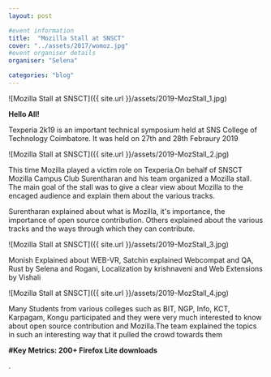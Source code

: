 ```yaml
---
layout: post

#event information
title:  "Mozilla Stall at SNSCT"
cover: "../assets/2017/womoz.jpg"
#event organiser details
organiser: "Selena"

categories: "blog"
---
```


![Mozilla Stall at SNSCT]({{ site.url }}/assets/2019-MozStall_1.jpg)

**Hello All!**

<p>Texperia 2k19 is an important technical symposium held at SNS College of Technology Coimbatore. It was held on 27th and 28th Febraury 2019</p>

![Mozilla Stall at SNSCT]({{ site.url }}/assets/2019-MozStall_2.jpg)

<p>This time Mozilla played a victim role on Texperia.On behalf of SNSCT Mozilla Campus Club Surentharan and his team organized a Mozilla stall. The main goal of the stall was to give a clear view about Mozilla to the encaged audience and explain them about the various tracks.</p>

<p>Surentharan explained about what is Mozilla, it's importance, the importance of open source contribution. Others explained about the various tracks and the ways through which they can contribute.</p>

![Mozilla Stall at SNSCT]({{ site.url }}/assets/2019-MozStall_3.jpg)

<p>Monish Explained about WEB-VR, Satchin explained Webcompat and QA, Rust by Selena and Rogani, Localization by krishnaveni and Web Extensions by Vishali

![Mozilla Stall at SNSCT]({{ site.url }}/assets/2019-MozStall_4.jpg)

<p>Many Students from various colleges such as BIT, NGP, Info, KCT, Karpagam, Kongu participated and they were very much interested to know about open source contribution and Mozilla.The team explained the topics in such an interesting way that it pulled the crowd towards them</p>

<p><b>#Key Metrics: 200+ Firefox Lite downloads</b></p>.


